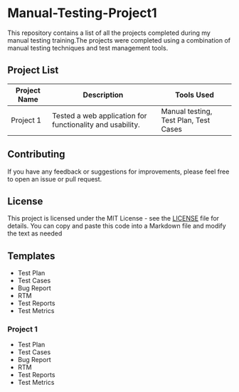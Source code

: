 # Manual-Testing-Project1
This repository contains a list of all the projects completed during my manual testing training.The projects were completed using a combination of manual testing techniques and test management tools.
## Project List

| Project Name | Description | Tools Used |
|--------------|-------------|------------|
| Project 1    | Tested a web application for functionality and usability. | Manual testing, Test Plan, Test Cases | JIRA |

## Contributing

If you have any feedback or suggestions for improvements, please feel free to open an issue or pull request.

## License

This project is licensed under the MIT License - see the [LICENSE](LICENSE) file for details.
You can copy and paste this code into a Markdown file and modify the text as needed

## Templates
- Test Plan
- Test Cases
- Bug Report
- RTM
- Test Reports
- Test Metrics


### Project 1
- Test Plan
- Test Cases
- Bug Report
- RTM
- Test Reports
- Test Metrics


